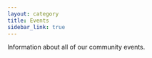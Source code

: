```yaml
---
layout: category
title: Events
sidebar_link: true
---
```


Information about all of our community events.
